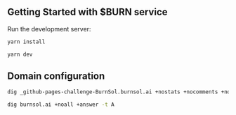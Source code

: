 ## Getting Started with $BURN service

Run the development server:

```bash
yarn install

yarn dev
```

## Domain configuration

```bash
dig _github-pages-challenge-BurnSol.burnsol.ai +nostats +nocomments +nocmd TXT

dig burnsol.ai +noall +answer -t A
```